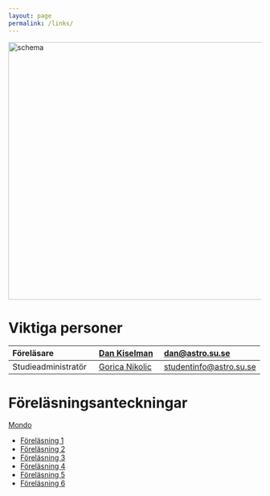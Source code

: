 ```yaml
---
layout: page
permalink: /links/
---
```


<div>
	<img src="https://i.imgur.com/jRo3TsI.png" alt="schema" align="middle" style="width:512px;"/>
</div>

# Viktiga personer

| Föreläsare | [Dan Kiselman](http://www.su.se/profiles/dan-1.181955) | dan@astro.su.se  |
| :------------- | :------------- | :------------- |
| Studieadministratör&nbsp;&nbsp; | [Gorica Nikolic](http://www.su.se/profiles/nikol-1.188579)&nbsp;&nbsp; | studentinfo@astro.su.se |

# Föreläsningsanteckningar
[Mondo](https://mondo.su.se/portal/site/0b6db605-bcc6-4b9c-9494-cead9140cb73)

* [Föreläsning 1](https://www.dropbox.com/s/o9pfcpzenju8d2e/F%C3%B6rel%C3%A4sning%201.pdf?dl=0)
* [Föreläsning 2](https://www.dropbox.com/s/nxyfur2g9w25ne8/F%C3%B6rel%C3%A4sning%202.pdf?dl=0)
* [Föreläsning 3](https://www.dropbox.com/s/1ja2joxc65wtl7n/F%C3%B6rel%C3%A4sning%203.pdf?dl=0)
* [Föreläsning 4](https://www.dropbox.com/s/uhuf4rmtxx2rf7u/F%C3%B6rel%C3%A4sning%204.pdf?dl=0)
* [Föreläsning 5](https://www.dropbox.com/s/9vm5w289b166v96/F%C3%B6rel%C3%A4sning%205.pdf?dl=0)
* [Föreläsning 6](https://www.dropbox.com/s/59zeect79h6sx0w/F%C3%B6rel%C3%A4sning%206.pdf?dl=0)